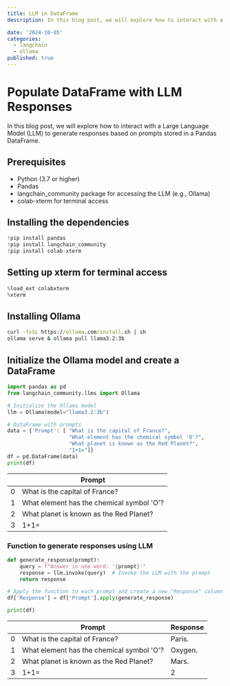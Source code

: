 ```yaml
---
title: LLM in DataFrame
description: In this blog post, we will explore how to interact with a Large Language Model (LLM) to generate responses based on prompts stored in a Pandas DataFrame.

date: '2024-10-05'
categories:
  - langchain
  - ollama
published: true
---
```


# Populate DataFrame with LLM Responses

In this blog post, we will explore how to interact with a Large Language Model
(LLM) to generate responses based on prompts stored in a Pandas DataFrame.

## Prerequisites

- Python (3.7 or higher)
- Pandas
- langchain_community package for accessing the LLM (e.g., Ollama)
- colab-xterm for terminal access

## Installing the dependencies

```python
!pip install pandas
!pip install langchain_community
!pip install colab-xterm
```

## Setting up xterm for terminal access

```python
%load_ext colabxterm
%xterm
```

## Installing Ollama

```cmd
curl -fsSL https://ollama.com/install.sh | sh
ollama serve & ollama pull llama3.2:3b
```

## Initialize the Ollama model and create a DataFrame

```python
import pandas as pd
from langchain_community.llms import Ollama

# Initialize the Ollama model
llm = Ollama(model="llama3.2:3b")

# DataFrame with prompts
data = {'Prompt': [ "What is the capital of France?",
                    "What element has the chemical symbol 'O'?",
                    "What planet is known as the Red Planet?",
                    "1+1="]}
df = pd.DataFrame(data)
print(df)
```

|   | Prompt                                    |
| - | ----------------------------------------- |
| 0 | What is the capital of France?            |
| 1 | What element has the chemical symbol 'O'? |
| 2 | What planet is known as the Red Planet?   |
| 3 | 1+1=                                      |

### Function to generate responses using LLM

```python
def generate_response(prompt):
    query = f"Answer in one word: '{prompt}'" 
    response = llm.invoke(query)  # Invoke the LLM with the prompt
    return response

# Apply the function to each prompt and create a new "Response" column
df['Response'] = df['Prompt'].apply(generate_response)

print(df)
```

|   | Prompt                                    | Response |
| - | ----------------------------------------- | -------- |
| 0 | What is the capital of France?            | Paris.   |
| 1 | What element has the chemical symbol 'O'? | Oxygen.  |
| 2 | What planet is known as the Red Planet?   | Mars.    |
| 3 | 1+1=                                      | 2        |
